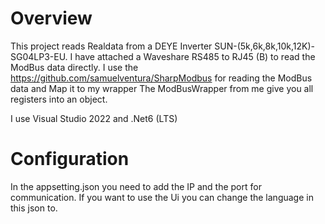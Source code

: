 # Overview
This project reads Realdata from a DEYE Inverter SUN-(5k,6k,8k,10k,12K)-SG04LP3-EU.
I have attached a Waveshare RS485 to RJ45 (B) to read the ModBus data directly.
I use the https://github.com/samuelventura/SharpModbus for reading the ModBus data and Map it to my wrapper
The ModBusWrapper from me give you all registers into an object.

I use Visual Studio 2022 and .Net6 (LTS)

# Configuration
In the appsetting.json you need to add the IP and the port for communication.
If you want to use the Ui you can change the language in this json to. 


